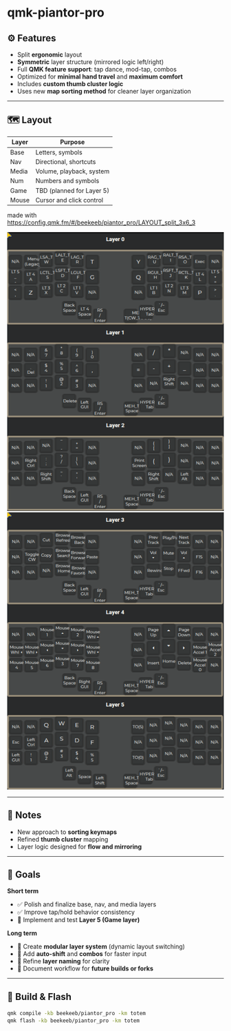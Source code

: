 # qmk-piantor-pro

## ⚙️ Features

- Split **ergonomic** layout  
- **Symmetric** layer structure (mirrored logic left/right)  
- Full **QMK feature support**: tap dance, mod-tap, combos  
- Optimized for **minimal hand travel** and **maximum comfort**  
- Includes **custom thumb cluster logic**  
- Uses new **map sorting method** for cleaner layer organization

---

## 🗺️ Layout

| Layer | Purpose |
|-------|----------|
| Base  | Letters, symbols |
| Nav   | Directional, shortcuts |
| Media | Volume, playback, system |
| Num   | Numbers and symbols |
| Game  | TBD (planned for Layer 5) |
| Mouse | Cursor and click control |

made with <https://config.qmk.fm/#/beekeeb/piantor_pro/LAYOUT_split_3x6_3>

![0-2](src/bknavscentrdmehcwhypertesc.....1.png)
![3-5](src/bknavscentrdmehcwhypertesc.....2.png)

---

## 🧩 Notes

- New approach to **sorting keymaps**  
- Refined **thumb cluster** mapping  
- Layer logic designed for **flow and mirroring**

---

## 🎯 Goals

**Short term**

- ✅ Polish and finalize base, nav, and media layers  
- ✅ Improve tap/hold behavior consistency  
- 🔲 Implement and test **Layer 5 (Game layer)**  

**Long term**

- 🔲 Create **modular layer system** (dynamic layout switching)
- 🔲 Add **auto-shift** and **combos** for faster input  
- 🔲 Refine **layer naming** for clarity  
- 🔲 Document workflow for **future builds or forks**

---


## 🧰 Build & Flash

```bash
qmk compile -kb beekeeb/piantor_pro -km totem
qmk flash -kb beekeeb/piantor_pro -km totem
